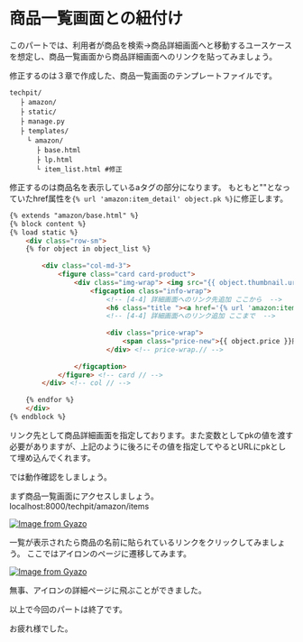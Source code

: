 # 商品一覧画面との紐付け
このパートでは、利用者が商品を検索→商品詳細画面へと移動するユースケースを想定し、商品一覧画面から商品詳細画面へのリンクを貼ってみましょう。

修正するのは３章で作成した、商品一覧画面のテンプレートファイルです。

```
techpit/
　 ├ amazon/
　 ├ static/
　 ├ manage.py
　 ├ templates/ 
 　　└ amazon/ 
    　 ├ base.html
　     ├ lp.html
　　　　└ item_list.html #修正
```

修正するのは商品名を表示しているaタグの部分になります。
もともと""となっていたhref属性を`{% url 'amazon:item_detail' object.pk %}`に修正します。

```html
{% extends "amazon/base.html" %}
{% block content %}
{% load static %}
    <div class="row-sm">
    {% for object in object_list %}
        
        <div class="col-md-3">
            <figure class="card card-product">
                <div class="img-wrap"> <img src="{{ object.thumbnail.url }}"></div>
                    <figcaption class="info-wrap">
                        <!-- [4-4] 詳細画面へのリンク先追加 ここから  -->
                        <h6 class="title "><a href='{% url 'amazon:item_detail' object.pk %}'>{{ object.name }}</a></h6>
                        <!-- [4-4] 詳細画面へのリンク追加 ここまで  -->
                        
                        <div class="price-wrap">
                            <span class="price-new">{{ object.price }}円</span>
                        </div> <!-- price-wrap.// -->
                    
                </figcaption>
            </figure> <!-- card // -->
        </div> <!-- col // -->
        
    {% endfor %}
    </div>
{% endblock %}

```

リンク先として商品詳細画面を指定しております。また変数としてpkの値を渡す必要がありますが、上記のように後ろにその値を指定してやるとURLにpkとして埋め込んでくれます。

では動作確認をしましょう。

まず商品一覧画面にアクセスしましょう。
localhost:8000/techpit/amazon/items

[![Image from Gyazo](https://i.gyazo.com/3ae3bd447df1d25606827d091a933d81.png)](https://gyazo.com/3ae3bd447df1d25606827d091a933d81)

一覧が表示されたら商品の名前に貼られているリンクをクリックしてみましょう。
ここではアイロンのページに遷移してみます。

[![Image from Gyazo](https://i.gyazo.com/6cc9323179ebee1bf5a9d5e440eb6ab6.png)](https://gyazo.com/6cc9323179ebee1bf5a9d5e440eb6ab6)

無事、アイロンの詳細ページに飛ぶことができました。

以上で今回のパートは終了です。

お疲れ様でした。

